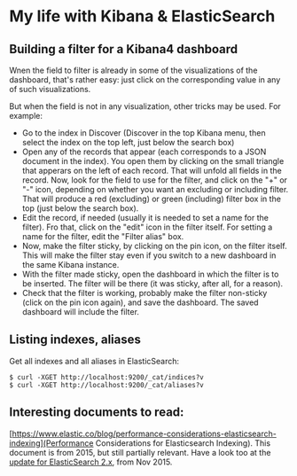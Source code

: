 # My life with Kibana & ElasticSearch

## Building a filter for a Kibana4 dashboard

Wnen the field to filter is already in some of the visualizations of the dashboard, that's rather easy: just click on the corresponding value in any of such visualizations.

But when the field is not in any visualization, other tricks may be used. For example:

* Go to the index in Discover (Discover in the top Kibana menu, then select the index on the top left, just below the search box)
* Open any of the records that appear (each corresponds to a JSON document in the index). You open them by clicking on the small triangle that apperars on the left of each record. That will unfold all fields in the record. Now, look for the field to use for the filter, and click on the "+" or "-" icon, depending on whether you want an excluding or including filter. That will produce a red (excluding) or green (including) filter box in the top (just below the search box).
* Edit the record, if needed (usually it is needed to set a name for the filter). Fro that, click on the "edit" icon in the filter itself. For setting a name for the filter, edit the "Filter alias" box.
* Now, make the filter sticky, by clicking on the pin icon, on the filter itself. This will make the filter stay even if you switch to a new dashboard in the same Kibana instance.
* With the filter made sticky, open the dashboard in which the filter is to be inserted. The filter will be there (it was sticky, after all, for a reason).
* Check that the filter is working, probably make the filter non-sticky (click on the pin icon again), and save the dashboard. The saved dashboard will include the filter.

## Listing indexes, aliases

Get all indexes and all aliases in ElasticSearch:

```
$ curl -XGET http://localhost:9200/_cat/indices?v
$ curl -XGET http://localhost:9200/_cat/aliases?v
```

## Interesting documents to read:

[https://www.elastic.co/blog/performance-considerations-elasticsearch-indexing](Performance Considerations for Elasticsearch Indexing). This document is from 2015, but still partially relevant. Have a look too at the [update for ElasticSearch 2.x](https://www.elastic.co/blog/performance-indexing-2-0), from Nov 2015.
